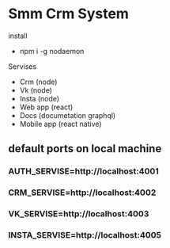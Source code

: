 # Smm Crm System

install

  - npm i -g nodaemon



Servises

- Crm (node)
- Vk (node)
- Insta (node)
- Web app (react)
- Docs (documetation graphql)
- Mobile app (react native)


## default ports on local machine

### AUTH_SERVISE=http://localhost:4001

### CRM_SERVISE=http://localhost:4002

### VK_SERVISE=http://localhost:4003

### INSTA_SERVISE=http://localhost:4005

